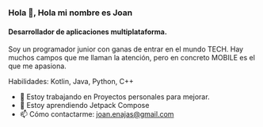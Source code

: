 ### Hola 👋, Hola mi nombre es Joan
#### Desarrollador de aplicaciones multiplataforma.

Soy un programador junior con ganas de entrar en el mundo TECH. Hay muchos campos que me llaman la atención, pero en concreto MOBILE es el que me apasiona.

Habilidades: Kotlin, Java, Python, C++

- 🔭 Estoy trabajando en Proyectos personales para mejorar. 
- 🌱 Estoy aprendiendo Jetpack Compose 
- 📫 Cómo contactarme: joan.enajas@gmail.com 




